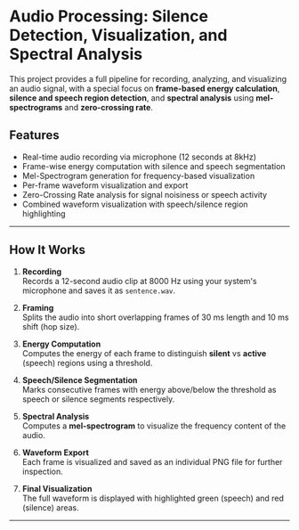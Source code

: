 
#  Audio Processing: Silence Detection, Visualization, and Spectral Analysis

This project provides a full pipeline for recording, analyzing, and visualizing an audio signal, with a special focus on **frame-based energy calculation**, **silence and speech region detection**, and **spectral analysis** using **mel-spectrograms** and **zero-crossing rate**.

##  Features

-  Real-time audio recording via microphone (12 seconds at 8kHz)
-  Frame-wise energy computation with silence and speech segmentation
-  Mel-Spectrogram generation for frequency-based visualization
-  Per-frame waveform visualization and export
-  Zero-Crossing Rate analysis for signal noisiness or speech activity
-  Combined waveform visualization with speech/silence region highlighting


---

##  How It Works

1. **Recording**  
   Records a 12-second audio clip at 8000 Hz using your system's microphone and saves it as `sentence.wav`.

2. **Framing**  
   Splits the audio into short overlapping frames of 30 ms length and 10 ms shift (hop size).

3. **Energy Computation**  
   Computes the energy of each frame to distinguish **silent** vs **active** (speech) regions using a threshold.

4. **Speech/Silence Segmentation**  
   Marks consecutive frames with energy above/below the threshold as speech or silence segments respectively.

5. **Spectral Analysis**  
   Computes a **mel-spectrogram** to visualize the frequency content of the audio.

6. **Waveform Export**  
   Each frame is visualized and saved as an individual PNG file for further inspection.

7. **Final Visualization**  
   The full waveform is displayed with highlighted green (speech) and red (silence) areas.

---
